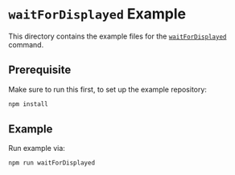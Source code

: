 # `waitForDisplayed` Example

This directory contains the example files for the [`waitForDisplayed`](https://webdriver.io/docs/api/element/waitForDisplayed) command.

## Prerequisite

Make sure to run this first, to set up the example repository:

```sh
npm install
```

## Example

Run example via:

```sh
npm run waitForDisplayed
```